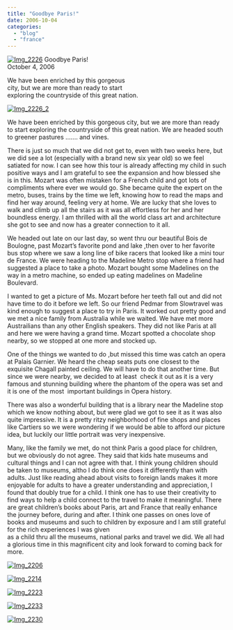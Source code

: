 ```yaml
---
title: "Goodbye Paris!"
date: 2006-10-04
categories: 
  - "blog"
  - "france"
---
```


 [![Img_2226](https://pub-ac94b3f306b24c0dba4238943c97f2e1.r2.dev/2008/04/27/img_2226.png "Img_2226")](https://pub-ac94b3f306b24c0dba4238943c97f2e1.r2.dev/photos/uncategorized/2008/04/27/img_2226.png) Goodbye Paris!  
October 4, 2006

We have been enriched by this gorgeous  
city, but we are more than ready to start  
exploring the countryside of this great nation.

<!--more-->

[![Img_2226_2](https://pub-ac94b3f306b24c0dba4238943c97f2e1.r2.dev/2008/04/27/img_2226_2.png "Img_2226_2")](https://pub-ac94b3f306b24c0dba4238943c97f2e1.r2.dev/photos/uncategorized/2008/04/27/img_2226_2.png)

We have been enriched by this gorgeous city, but we are more than ready to start exploring the countryside of this great nation. We are headed south to greener pastures ....... and vines.

There is just so much that we did not get to, even with two weeks here, but we did see a lot (especially with a brand new six year old) so we feel satiated for now. I can see how this tour is already affecting my child in such positive ways and I am grateful to see the expansion and how blessed she is in this. Mozart was often mistaken for a French child and got lots of compliments where ever we would go. She became quite the expert on the metro, buses, trains by the time we left, knowing how to read the maps and find her way around, feeling very at home. We are lucky that she loves to walk and climb up all the stairs as it was all effortless for her and her boundless energy. I am thrilled with all the world class art and architecture she got to see and now has a greater connection to it all.

We headed out late on our last day, so went thru our beautiful Bois de Boulogne, past Mozart’s favorite pond and lake ,then over to her favorite bus stop where we saw a long line of bike racers that looked like a mini tour de France. We were heading to the Madeline Metro stop where a friend had suggested a place to take a photo. Mozart bought some Madelines on the way in a metro machine, so ended up eating madelines on Madeline Boulevard.

I wanted to get a picture of Ms. Mozart before her teeth fall out and did not have time to do it before we left. So our friend Pedmar from Slowtravel was kind enough to suggest a place to try in Paris. It worked out pretty good and we met a nice family from Australia while we waited. We have met more Austrailians than any other English speakers. They did not like Paris at all and here we were having a grand time. Mozart spotted a chocolate shop nearby, so we stopped at one more and stocked up.

One of the things we wanted to do ,but missed this time was catch an opera at Palais Garnier. We heard the cheap seats puts one closest to the exquisite Chagall painted ceiling. We will have to do that another time. But since we were nearby, we decided to at least  check it out as it is a very famous and stunning building where the phantom of the opera was set and it is one of the most  important buildings in Opera history.

There was also a wonderful building that is a library near the Madeline stop which we know nothing about, but were glad we got to see it as it was also quite impressive. It is a pretty ritzy neighborhood of fine shops and places like Cartiers so we were wondering if we would be able to afford our picture idea, but luckily our little portrait was very inexpensive.

Many, like the family we met, do not think Paris a good place for children, but we obviously do not agree. They said that kids hate museums and cultural things and I can not agree with that. I think young children should be taken to museums, altho I do think one does it differently than with adults. Just like reading ahead about visits to foreign lands makes it more enjoyable for adults to have a greater understanding and appreciation, I found that doubly true for a child. I think one has to use their creativity to find ways to help a child connect to the travel to make it meaningful. There are great children’s books about Paris, art and France that really enhance the journey before, during and after. I think one passes on ones love of books and museums and such to children by exposure and I am still grateful for the rich experiences I was given  
as a child thru all the museums, national parks and travel we did. We all had a glorious time in this magnificent city and look forward to coming back for more.

[![Img_2206](https://pub-ac94b3f306b24c0dba4238943c97f2e1.r2.dev/2008/04/27/img_2206.png "Img_2206")](https://pub-ac94b3f306b24c0dba4238943c97f2e1.r2.dev/photos/uncategorized/2008/04/27/img_2206.png)

[![Img_2214](https://pub-ac94b3f306b24c0dba4238943c97f2e1.r2.dev/2008/04/27/img_2214.png "Img_2214")](https://pub-ac94b3f306b24c0dba4238943c97f2e1.r2.dev/photos/uncategorized/2008/04/27/img_2214.png)

[![Img_2223](https://pub-ac94b3f306b24c0dba4238943c97f2e1.r2.dev/2008/04/27/img_2223.png "Img_2223")](https://pub-ac94b3f306b24c0dba4238943c97f2e1.r2.dev/photos/uncategorized/2008/04/27/img_2223.png)

[![Img_2233](https://pub-ac94b3f306b24c0dba4238943c97f2e1.r2.dev/2008/04/27/img_2233.png "Img_2233")](https://pub-ac94b3f306b24c0dba4238943c97f2e1.r2.dev/photos/uncategorized/2008/04/27/img_2233.png)

[![Img_2230](https://pub-ac94b3f306b24c0dba4238943c97f2e1.r2.dev/2008/04/27/img_2230.png "Img_2230")](https://pub-ac94b3f306b24c0dba4238943c97f2e1.r2.dev/photos/uncategorized/2008/04/27/img_2230.png)
